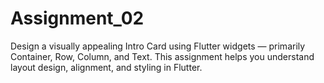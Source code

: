 # Assignment_02
Design a visually appealing Intro Card using Flutter widgets — primarily Container, Row, Column, and Text. This assignment helps you understand layout design, alignment, and styling in Flutter.
